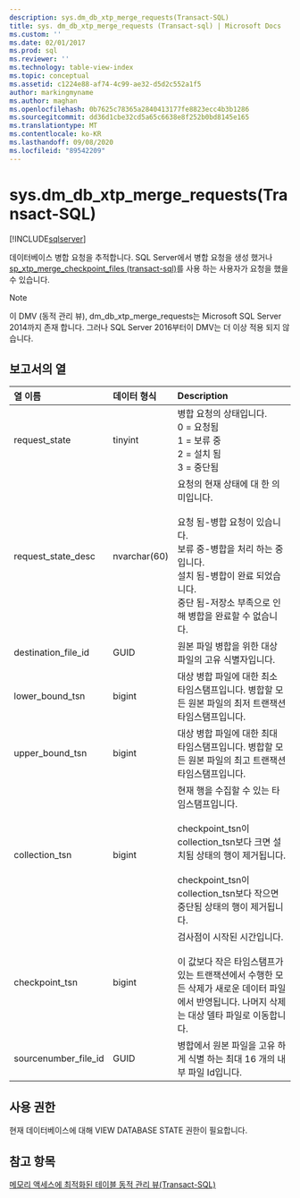 ```yaml
---
description: sys.dm_db_xtp_merge_requests(Transact-SQL)
title: sys. dm_db_xtp_merge_requests (Transact-sql) | Microsoft Docs
ms.custom: ''
ms.date: 02/01/2017
ms.prod: sql
ms.reviewer: ''
ms.technology: table-view-index
ms.topic: conceptual
ms.assetid: c1224e88-af74-4c99-ae32-d5d2c552a1f5
author: markingmyname
ms.author: maghan
ms.openlocfilehash: 0b7625c78365a2840413177fe8823ecc4b3b1286
ms.sourcegitcommit: dd36d1cbe32cd5a65c6638e8f252b0bd8145e165
ms.translationtype: MT
ms.contentlocale: ko-KR
ms.lasthandoff: 09/08/2020
ms.locfileid: "89542209"
---
```

# <a name="sysdm_db_xtp_merge_requests-transact-sql"></a>sys.dm_db_xtp_merge_requests(Transact-SQL)

[!INCLUDE[sqlserver](../../includes/applies-to-version/sqlserver.md)]

데이터베이스 병합 요청을 추적합니다. SQL Server에서 병합 요청을 생성 했거나 [sp_xtp_merge_checkpoint_files (transact-sql)](../../relational-databases/system-stored-procedures/sys-sp-xtp-merge-checkpoint-files-transact-sql.md)를 사용 하는 사용자가 요청을 했을 수 있습니다.

> [!NOTE]
> 이 DMV (동적 관리 뷰), dm_db_xtp_merge_requests는 Microsoft SQL Server 2014까지 존재 합니다.
> 그러나 SQL Server 2016부터이 DMV는 더 이상 적용 되지 않습니다.

## <a name="columns-in-the-report"></a>보고서의 열

| 열 이름 | 데이터 형식 | Description |
| :-- | :-- | :-- |
| request_state | tinyint | 병합 요청의 상태입니다.<br/>0 = 요청됨<br/>1 = 보류 중<br/>2 = 설치 됨<br/>3 = 중단됨 |
| request_state_desc | nvarchar(60) | 요청의 현재 상태에 대 한 의미입니다.<br/><br/>요청 됨-병합 요청이 있습니다.<br/>보류 중-병합을 처리 하는 중입니다.<br/>설치 됨-병합이 완료 되었습니다.<br/>중단 됨-저장소 부족으로 인해 병합을 완료할 수 없습니다. |
| destination_file_id | GUID | 원본 파일 병합을 위한 대상 파일의 고유 식별자입니다. |
| lower_bound_tsn | bigint | 대상 병합 파일에 대한 최소 타임스탬프입니다. 병합할 모든 원본 파일의 최저 트랜잭션 타임스탬프입니다. |
| upper_bound_tsn | bigint | 대상 병합 파일에 대한 최대 타임스탬프입니다. 병합할 모든 원본 파일의 최고 트랜잭션 타임스탬프입니다. |
| collection_tsn | bigint | 현재 행을 수집할 수 있는 타임스탬프입니다.<br/><br/>checkpoint_tsn이 collection_tsn보다 크면 설치됨 상태의 행이 제거됩니다.<br/><br/>checkpoint_tsn이 collection_tsn보다 작으면 중단됨 상태의 행이 제거됩니다. |
| checkpoint_tsn | bigint | 검사점이 시작된 시간입니다.<br/><br/>이 값보다 작은 타임스탬프가 있는 트랜잭션에서 수행한 모든 삭제가 새로운 데이터 파일에서 반영됩니다. 나머지 삭제는 대상 델타 파일로 이동합니다. |
| sourcenumber_file_id | GUID | 병합에서 원본 파일을 고유 하 게 식별 하는 최대 16 개의 내부 파일 Id입니다. |

## <a name="permissions"></a>사용 권한

현재 데이터베이스에 대해 VIEW DATABASE STATE 권한이 필요합니다.

## <a name="see-also"></a>참고 항목

[메모리 액세스에 최적화된 테이블 동적 관리 뷰(Transact-SQL)](../../relational-databases/system-dynamic-management-views/memory-optimized-table-dynamic-management-views-transact-sql.md)
